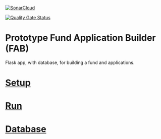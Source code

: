 [![SonarCloud](https://sonarcloud.io/images/project_badges/sonarcloud-orange.svg)](https://sonarcloud.io/summary/new_code?id=communitiesuk_funding-service-design-fund-application-builder)

[![Quality Gate Status](https://sonarcloud.io/api/project_badges/measure?project=communitiesuk_funding-service-design-fund-application-builder&metric=alert_status)](https://sonarcloud.io/summary/new_code?id=communitiesuk_funding-service-design-fund-application-builder)

# Prototype Fund Application Builder (FAB)
Flask app, with database, for building a fund and applications.

# [Setup](./docs/getting_started.md)
# [Run](./docs/run.md)
# [Database](./docs/database.md)
